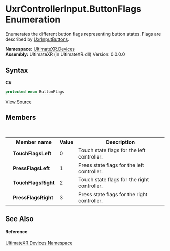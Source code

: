 # UxrControllerInput.ButtonFlags Enumeration
 

Enumerates the different button flags representing button states. Flags are described by <a href="T_UltimateXR_Devices_UxrInputButtons">UxrInputButtons</a>.

**Namespace:**&nbsp;<a href="N_UltimateXR_Devices">UltimateXR.Devices</a><br />**Assembly:**&nbsp;UltimateXR (in UltimateXR.dll) Version: 0.0.0.0

## Syntax

**C#**<br />
``` C#
protected enum ButtonFlags
```

<a href="UltimateXR/Scripts/Devices/UxrControllerInput.cs" rel="noopener noreferrer" title="View the source code">View Source</a><br />

## Members
&nbsp;<table><tr><th></th><th>Member name</th><th>Value</th><th>Description</th></tr><tr><td /><td target="F:UltimateXR.Devices.UxrControllerInput.ButtonFlags.TouchFlagsLeft">**TouchFlagsLeft**</td><td>0</td><td>Touch state flags for the left controller.</td></tr><tr><td /><td target="F:UltimateXR.Devices.UxrControllerInput.ButtonFlags.PressFlagsLeft">**PressFlagsLeft**</td><td>1</td><td>Press state flags for the left controller.</td></tr><tr><td /><td target="F:UltimateXR.Devices.UxrControllerInput.ButtonFlags.TouchFlagsRight">**TouchFlagsRight**</td><td>2</td><td>Touch state flags for the right controller.</td></tr><tr><td /><td target="F:UltimateXR.Devices.UxrControllerInput.ButtonFlags.PressFlagsRight">**PressFlagsRight**</td><td>3</td><td>Press state flags for the right controller.</td></tr></table>

## See Also


#### Reference
<a href="N_UltimateXR_Devices">UltimateXR.Devices Namespace</a><br />